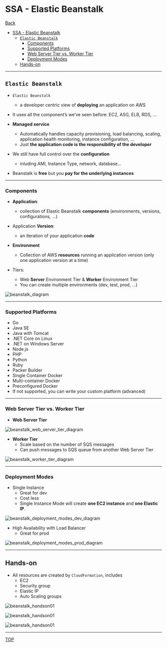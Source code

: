 # SSA - Elastic Beanstalk

[Back](../../index.md)

- [SSA - Elastic Beanstalk](#ssa---elastic-beanstalk)
  - [`Elastic Beanstalk`](#elastic-beanstalk)
    - [Components](#components)
    - [Supported Platforms](#supported-platforms)
    - [Web Server Tier vs. Worker Tier](#web-server-tier-vs-worker-tier)
    - [Deployment Modes](#deployment-modes)
  - [Hands-on](#hands-on)

---

## `Elastic Beanstalk`

- `Elastic Beanstalk`

  - a developer centric view of **deploying** an application on AWS

- It uses all the component’s we’ve seen before: EC2, ASG, ELB, RDS, …
- **Managed service**
  - Automatically handles capacity provisioning, load balancing, scaling, application health monitoring, instance configuration, …
  - Just **the application code is the responsibility of the developer**
- We still have full control over the **configuration**
  - inluding AMI, Instance Type, network, database...
- Beanstalk is **free** but you **pay for the underlying instances**

---

### Components

- **Application**:

  - collection of Elastic Beanstalk **components** (environments, versions, configurations, …)

- Application **Version**:

  - an iteration of your application **code**

- **Environment**

  - Collection of AWS **resources** running an application version (only one application version at a time)

- Tiers:

  - Web **Server** Environment Tier & **Worker** Environment Tier
  - You can create multiple environments (dev, test, prod, …)

![beanstalk_diagram](./pic/beanstalk_diagram.png)

---

### Supported Platforms

- Go
- Java SE
- Java with Tomcat
- .NET Core on Linux
- .NET on Windows Server
- Node.js
- PHP
- Python
- Ruby
- Packer Builder
- Single Container Docker
- Multi-container Docker
- Preconfigured Docker
- If not supported, you can write your custom platform (advanced)

---

### Web Server Tier vs. Worker Tier

- **Web Server Tier**

![beanstalk_web_server_tier_diagram](./pic/beanstalk_web_server_tier_diagram.png)

- **Worker Tier**
  - Scale based on the number of SQS messages
  - Can push messages to SQS queue from another Web Server Tier

![beanstalk_worker_tier_diagram](./pic/beanstalk_worker_tier_diagram.png)

---

### Deployment Modes

- Single Instance
  - Great for dev
  - Cost less
  - Single Instance Mode will create **one EC2 instance** and **one Elastic IP**.

![beanstalk_deployment_modes_dev_diagram](./pic/beanstalk_deployment_modes_dev_diagram.png)

- High Availability with Load Balancer
  - Great for prod

![beanstalk_deployment_modes_prod_diagram](./pic/beanstalk_deployment_modes_prod_diagram.png)

---

## Hands-on

- All resources are created by `CloudFormation`, includes
  - EC2
  - Security group
  - Elastic IP
  - Auto Scaling groups

![beanstalk_handson01](./pic/beanstalk_handson01.png)

![beanstalk_handson01](./pic/beanstalk_handson02.png)

![beanstalk_handson01](./pic/beanstalk_handson03.png)

---

[TOP](#ssa---elastic-beanstalk)
